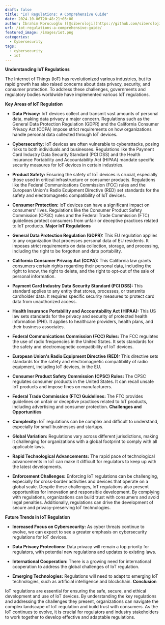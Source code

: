 ```yaml
---
draft: false
title: "IoT Regulations: A Comprehensive Guide"
date: 2024-10-06T20:48:21+03:00
author: İbrahim Korucuoğlu ([@siberoloji](https://github.com/siberoloji))
url: /iot-regulations-a-comprehensive-guide/
featured_image: /images/iot.png
categories:
  - Cybersecurity
tags:
  - cybersecurity
  - iot
---
```



**Understanding IoT Regulations**



The Internet of Things (IoT) has revolutionized various industries, but its rapid growth has also raised concerns about data privacy, security, and consumer protection. To address these challenges, governments and regulatory bodies worldwide have implemented various IoT regulations.



**Key Areas of IoT Regulation**


* **Data Privacy:** IoT devices collect and transmit vast amounts of personal data, making data privacy a major concern. Regulations such as the General Data Protection Regulation (GDPR) and the California Consumer Privacy Act (CCPA) impose strict requirements on how organizations handle personal data collected through IoT devices.   

* **Cybersecurity:** IoT devices are often vulnerable to cyberattacks, posing risks to both individuals and businesses. Regulations like the Payment Card Industry Data Security Standard (PCI DSS) and the Health Insurance Portability and Accountability Act (HIPAA) mandate specific security measures for IoT devices in certain industries.   

* **Product Safety:** Ensuring the safety of IoT devices is crucial, especially those used in critical infrastructure or consumer products. Regulations like the Federal Communications Commission (FCC) rules and the European Union's Radio Equipment Directive (RED) set standards for the safety and electromagnetic compatibility of IoT devices.

* **Consumer Protection:** IoT devices can have a significant impact on consumers' lives. Regulations like the Consumer Product Safety Commission (CPSC) rules and the Federal Trade Commission (FTC) guidelines protect consumers from unfair or deceptive practices related to IoT products.
**Major IoT Regulations**


* **General Data Protection Regulation (GDPR):** This EU regulation applies to any organization that processes personal data of EU residents. It imposes strict requirements on data collection, storage, and processing, including the right to be forgotten and data portability.

* **California Consumer Privacy Act (CCPA):** This California law grants consumers certain rights regarding their personal data, including the right to know, the right to delete, and the right to opt-out of the sale of personal information.   

* **Payment Card Industry Data Security Standard (PCI DSS):** This standard applies to any entity that stores, processes, or transmits cardholder data. It requires specific security measures to protect card data from unauthorized access.

* **Health Insurance Portability and Accountability Act (HIPAA):** This US law sets standards for the privacy and security of protected health information (PHI). It applies to healthcare providers, health plans, and their business associates.

* **Federal Communications Commission (FCC) Rules:** The FCC regulates the use of radio frequencies in the United States. It sets standards for the safety and electromagnetic compatibility of IoT devices.

* **European Union's Radio Equipment Directive (RED):** This directive sets standards for the safety and electromagnetic compatibility of radio equipment, including IoT devices, in the EU.

* **Consumer Product Safety Commission (CPSC) Rules:** The CPSC regulates consumer products in the United States. It can recall unsafe IoT products and impose fines on manufacturers.

* **Federal Trade Commission (FTC) Guidelines:** The FTC provides guidelines on unfair or deceptive practices related to IoT products, including advertising and consumer protection.
**Challenges and Opportunities**


* **Complexity:** IoT regulations can be complex and difficult to understand, especially for small businesses and startups.

* **Global Variation:** Regulations vary across different jurisdictions, making it challenging for organizations with a global footprint to comply with all applicable laws.

* **Rapid Technological Advancements:** The rapid pace of technological advancements in IoT can make it difficult for regulators to keep up with the latest developments.

* **Enforcement Challenges:** Enforcing IoT regulations can be challenging, especially for cross-border activities and devices that operate on a global scale.
Despite these challenges, IoT regulations also present opportunities for innovation and responsible development. By complying with regulations, organizations can build trust with consumers and avoid legal penalties. Additionally, regulations can drive the development of secure and privacy-preserving IoT technologies.



**Future Trends in IoT Regulation**


* **Increased Focus on Cybersecurity:** As cyber threats continue to evolve, we can expect to see a greater emphasis on cybersecurity regulations for IoT devices.

* **Data Privacy Protections:** Data privacy will remain a top priority for regulators, with potential new regulations and updates to existing laws.

* **International Cooperation:** There is a growing need for international cooperation to address the global challenges of IoT regulation.

* **Emerging Technologies:** Regulations will need to adapt to emerging IoT technologies, such as artificial intelligence and blockchain.
**Conclusion**



IoT regulations are essential for ensuring the safe, secure, and ethical development and use of IoT devices. By understanding the key regulations and addressing the challenges they present, organizations can navigate the complex landscape of IoT regulation and build trust with consumers. As the IoT continues to evolve, it is crucial for regulators and industry stakeholders to work together to develop effective and adaptable regulations.
